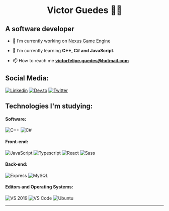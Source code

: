 <h1 align="center">Victor Guedes 👨‍💻</h1>

## A software developer

- 🔭 I’m currently working on [Nexus Game Engine](https://github.com/vitogd/Nexus)

- 🌱 I’m currently learning **C++, C# and JavaScript.**

- 📫 How to reach me **victorfelipe.guedes@hotmail.com**

## Social Media:

[![Linkedin](https://img.shields.io/badge/-LinkedIn-blue?style=flat-square&logo=Linkedin&logoColor=white&link=https://linkedin.com/in/brennankbrown/)](https://linkedin.com/in/vitogd/)
[![Dev.to](https://img.shields.io/badge/-dev&#46;to-0A0A0A?style=flat-square&labelColor=0A0A0A&logo=dev.to&logoColor=white&link=https://dev.to/brennan)](https://dev.to/vitogd)
[![Twitter](https://img.shields.io/badge/-Twitter-1ca0f1?style=flat-square&labelColor=1ca0f1&logo=twitter&logoColor=white&link=https://twitter.com/brennankbrown)](https://twitter.com/vitogd1)

## Technologies I'm studying:

#### Software:

![C++](http://img.shields.io/badge/-C++-3776AB?style=flat-square&logo=c%2B%2B&logoColor=ffffff)
![C#](http://img.shields.io/badge/-C%23-663399?style=flat-square&logo=c-sharp&logoColor=ffffff)

#### Front-end:

![JavaScript](https://img.shields.io/badge/-JavaScript-%23F7DF1C?style=flat-square&logo=javascript&logoColor=000000&color=d1b01f)
![Typescript](https://img.shields.io/badge/-Typescript-336791?style=flat-square&logo=typescript)
![React](https://img.shields.io/badge/-React-%23282C34?style=flat-square&logo=react)
![Sass](https://img.shields.io/badge/-SASS-%23CC6699?style=flat-square&logo=sass&logoColor=ffffff)


#### Back-end:

![Express](https://img.shields.io/badge/express.js%20-%23404d59.svg?&style=flat-square)
![MySQL](https://img.shields.io/badge/mysql-%23000f.svg?&style=flat-square&logo=mysql&logoColor=white)

#### Editors and Operating Systems:

![VS 2019](http://img.shields.io/badge/-VS%202019-663399?style=flat-square&logo=visual-studio&logoColor=ffffff)
![VS Code](http://img.shields.io/badge/-VS%20Code-007ACC?style=flat-square&logo=visual-studio-code&logoColor=ffffff)
![Ubuntu](http://img.shields.io/badge/-Ubuntu-A81D33?style=flat-square&logo=ubuntu&logoColor=ffffff)

<hr>
